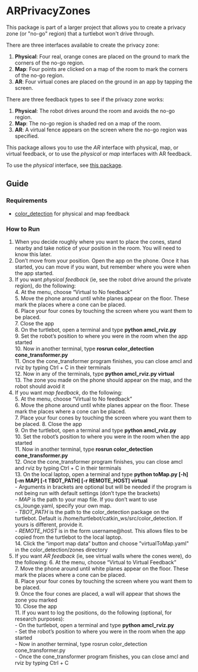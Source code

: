 # ARPrivacyZones

This package is part of a larger project that allows you to create a privacy zone (or "no-go" region) that a turtlebot won't drive through. 

There are three interfaces available to create the privacy zone:
1. **Physical**: Four real, orange cones are placed on the ground to mark the corners of the no-go region.
2. **Map**: Four points are clicked on a map of the room to mark the corners of the no-go region.
3. **AR**: Four virtual cones are placed on the ground in an app by tapping the screen.

There are three feedback types to see if the privacy zone works:
1. **Physical**: The robot drives around the room and avoids the no-go region.
2. **Map**: The no-go region is shaded red on a map of the room.
3. **AR**: A virtual fence appears on the screen where the no-go region was specified. 

This package allows you to use the *AR* interface with physical, map, or virtual feedback, or to use the *physical* or *map* interfaces with AR feedback.

To use the *physical* interface, see [this package](https://github.com/MarisaJH/color_detection).

## Guide
### Requirements
* [color_detection](https://github.com/MarisaJH/color_detection) for physical and map feedback

### How to Run
1. When you decide roughly where you want to place the cones, stand nearby and take notice of your position in the room. You will need to know this later.  
2. Don’t move from your position. Open the app on the phone. Once it has started, you can move if you want, but remember where you were when the app started.  
3. If you want *physical feedback* (ie, see the robot drive around the private region), do the following:  
    4. At the menu, choose “Virtual to No feedback”  
    5. Move the phone around until white planes appear on the floor. These mark the places where a cone can be placed.  
    6. Place your four cones by touching the screen where you want them to be placed.  
    7. Close the app  
    8. On the turtlebot, open a terminal and type **python amcl_rviz.py**  
    9. Set the robot’s position to where you were in the room when the app started  
    10. Now in another terminal, type **rosrun color_detection cone_transformer.py**  
    11. Once the cone_transformer program finishes, you can close amcl and rviz by typing Ctrl + C in their terminals  
    12. Now in any of the terminals, type **python amcl_rviz.py virtual**  
    13. The zone you made on the phone should appear on the map, and the robot should avoid it  
4. If you want *map feedback*, do the following:  
    5. At the menu, choose “Virtual to No feedback”  
    6. Move the phone around until white planes appear on the floor. These mark the places where a cone can be placed.  
    7. Place your four cones by touching the screen where you want them to be placed.
    8. Close the app  
    9. On the turtlebot, open a terminal and type **python amcl_rviz.py**  
    10. Set the robot’s position to where you were in the room when the app started  
    11. Now in another terminal, type **rosrun color_detection cone_transformer.py**  
    12. Once the cone_transformer program finishes, you can close amcl and rviz by typing Ctrl + C in their terminals  
    13. On the local laptop, open a terminal and type **python toMap.py [-h] [-m MAP] [-t TBOT_PATH] [-r REMOTE_HOST] virtual**  
        - Arguments in brackets are optional but will be needed if the program is not being run with default settings (don’t type the brackets)  
        - *MAP* is the path to your map file. If you don’t want to use cs_lounge.yaml, specify your own map.  
        - *TBOT_PATH* is the path to the color_detection package on the turtlebot. Default is /home/turtlebot/catkin_ws/src/color_detection. If yours is different, provide it.  
        - *REMOTE_HOST* is in the form username@host. This allows files to be copied from the turtlebot to the local laptop.  
    14. Click the “import map data” button and choose "virtualToMap.yaml" in the color_detection/zones directory  
5. If you want *AR feedback* (ie, see virtual walls where the cones were), do the following:
    6. At the menu, choose “Virtual to Virtual Feedback”  
    7. Move the phone around until white planes appear on the floor. These mark the places where a cone can be placed.  
    8. Place your four cones by touching the screen where you want them to be placed.  
    9. Once the four cones are placed, a wall will appear that shows the zone you marked  
    10. Close the app   
    11. If you want to log the positions, do the following (optional, for research purposes):  
        - On the turtlebot, open a terminal and type **python amcl_rviz.py**  
        - Set the robot’s position to where you were in the room when the app started  
        - Now in another terminal, type rosrun color_detection cone_transformer.py  
        - Once the cone_transformer program finishes, you can close amcl and rviz by typing Ctrl + C  
